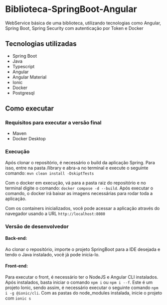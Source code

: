 # Biblioteca-SpringBoot-Angular
 WebService básica de uma biblioteca, utilizando tecnologias como Angular, Spring Boot, Spring Security com autenticação por Token e Docker
## Tecnologias utilizadas
- Spring Boot
- Java
- Typescript
- Angular
- Angular Material
- Ionic
- Docker
- Postgresql
## Como executar
### Requisitos para executar a versão final
- Maven
- Docker Desktop
### Execução
  Após clonar o repositório, é necessário o build da aplicação Spring. Para isso, entre na pasta /library e abra-a no terminal e execute o seguinte comando: ```mvn clean install -DskiptTests```

  Com o docker em execução, vá para a pasta raiz do repositório e no terminal digite o comando: ```docker compose -d --build```. Após executar o comando, o docker irá baixar as imagens necessárias para rodar toda a aplicação.

  Com os containers inicializados, você pode acessar a aplicação através do navegador usando a URL ```http://localhost:8080```
### Versão de desenvolvedor
#### Back-end:
  Ao clonar o repositório, importe o projeto SpringBoot para a IDE desejada e tendo o Java instalado, você já pode inicia-lo.
#### Front-end:
  Para executar o front, é necessário ter o NodeJS e Angular CLI instalados. Após instalados, basta iniciar o comando ```npm i``` ou ```npm i --f```. Este é um projeto Ionic, sendo assim, é necessário executar o seguinte comando ```npm i -g @ionic/cli```. Com as pastas do node_modules instalada, inicie o projeto com ```ionic s```
